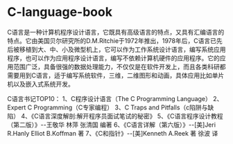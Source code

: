 C-language-book
===============

C语言是一种计算机程序设计语言，它既具有高级语言的特点，又具有汇编语言的特点。它由美国贝尔研究所的D.M.Ritchie于1972年推出，1978年后，C语言已先后被移植到大、中、小及微型机上，它可以作为工作系统设计语言，编写系统应用程序，也可以作为应用程序设计语言，编写不依赖计算机硬件的应用程序。它的应用范围广泛，具备很强的数据处理能力，不仅仅是在软件开发上，而且各类科研都需要用到C语言，适于编写系统软件，三维，二维图形和动画，具体应用比如单片机以及嵌入式系统开发。

C语言书记TOP10：
1、C程序设计语言（The C Programming Language）
2、Expert C Programming（C专家编程）
3、C Traps and Pitfalls（c陷阱与缺陷）
4、《C语言深度解剖:解开程序员面试笔试的秘密》
5、《C语言程序设计教程（第二版）》--王敬华 林萍 张清国 编著
6、《C语言详解（第六版）》--[美]Jeri R.Hanly Elliot B.Koffman 著
7、《C和指针》--[美]Kenneth A.Reek 著 徐波 译

